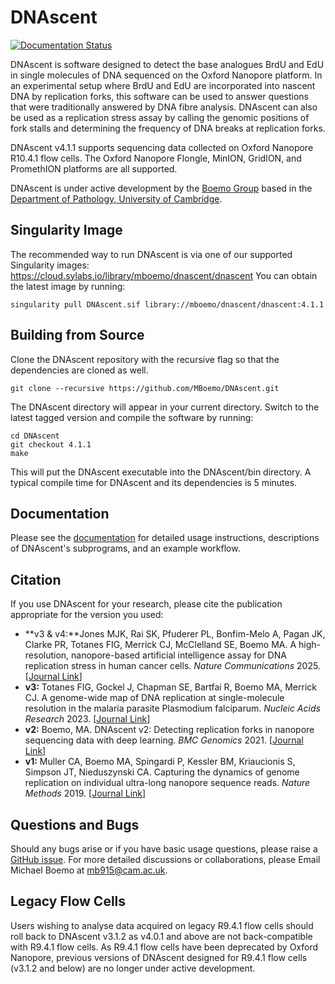 # DNAscent
[![Documentation Status](https://readthedocs.org/projects/dnascent/badge/?version=latest)](https://dnascent.readthedocs.io/en/latest/?badge=latest)

DNAscent is software designed to detect the base analogues BrdU and EdU in single molecules of DNA sequenced on the Oxford Nanopore platform. In an experimental setup where BrdU and EdU are incorporated into nascent DNA by replication forks, this software can be used to answer questions that were traditionally answered by DNA fibre analysis. DNAscent can also be used as a replication stress assay by calling the genomic positions of fork stalls and determining the frequency of DNA breaks at replication forks.

DNAscent v4.1.1 supports sequencing data collected on Oxford Nanopore R10.4.1 flow cells. The Oxford Nanopore Flongle, MinION, GridION, and PromethION platforms are all supported.

DNAscent is under active development by the [Boemo Group](https://www.boemogroup.org/) based in the [Department of Pathology, University of Cambridge](https://www.path.cam.ac.uk/).

## Singularity Image
The recommended way to run DNAscent is via one of our supported Singularity images: https://cloud.sylabs.io/library/mboemo/dnascent/dnascent
You can obtain the latest image by running:
```shell
singularity pull DNAscent.sif library://mboemo/dnascent/dnascent:4.1.1
```

## Building from Source
Clone the DNAscent repository with the recursive flag so that the dependencies are cloned as well.
```shell
git clone --recursive https://github.com/MBoemo/DNAscent.git
```
The DNAscent directory will appear in your current directory.  Switch to the latest tagged version and compile the software by running:
```shell
cd DNAscent
git checkout 4.1.1
make
```
This will put the DNAscent executable into the DNAscent/bin directory.  A typical compile time for DNAscent and its dependencies is 5 minutes.

## Documentation
Please see the [documentation](https://dnascent.readthedocs.io) for detailed usage instructions, descriptions of DNAscent's subprograms, and an example workflow.

## Citation
If you use DNAscent for your research, please cite the publication appropriate for the version you used:
- **v3 & v4:**Jones MJK,  Rai SK,  Pfuderer PL, Bonfim-Melo A, Pagan JK, Clarke PR, Totanes FIG, Merrick CJ, McClelland SE, Boemo MA. A high-resolution, nanopore-based artificial intelligence assay for DNA replication stress in human cancer cells. *Nature Communications* 2025. [[Journal Link](https://doi.org/10.1038/s41467-025-63168-w)]
- **v3:** Totanes FIG,  Gockel J,  Chapman SE, Bartfai R, Boemo MA, Merrick CJ. A genome-wide map of DNA replication at single-molecule resolution in the malaria parasite Plasmodium falciparum. *Nucleic Acids Research* 2023. [[Journal Link](https://doi.org/10.1093/nar/gkad093)]
- **v2:** Boemo, MA. DNAscent v2: Detecting replication forks in nanopore sequencing data with deep learning. *BMC Genomics* 2021. [[Journal Link](https://doi.org/10.1186/s12864-021-07736-6)]
- **v1:** Muller CA, Boemo MA, Spingardi P, Kessler BM, Kriaucionis S, Simpson JT, Nieduszynski CA. Capturing the dynamics of genome replication on individual ultra-long nanopore sequence reads. *Nature Methods* 2019. [[Journal Link](https://www.nature.com/articles/s41592-019-0394-y)]

## Questions and Bugs
Should any bugs arise or if you have basic usage questions, please raise a [GitHub issue](https://github.com/MBoemo/DNAscent/issues). For more detailed discussions or collaborations, please Email Michael Boemo at mb915@cam.ac.uk.

## Legacy Flow Cells
Users wishing to analyse data acquired on legacy R9.4.1 flow cells should roll back to DNAscent v3.1.2 as v4.0.1 and above are not back-compatible with R9.4.1 flow cells. As R9.4.1 flow cells have been deprecated by Oxford Nanopore,
previous versions of DNAscent designed for R9.4.1 flow cells (v3.1.2 and below) are no longer under active development.
